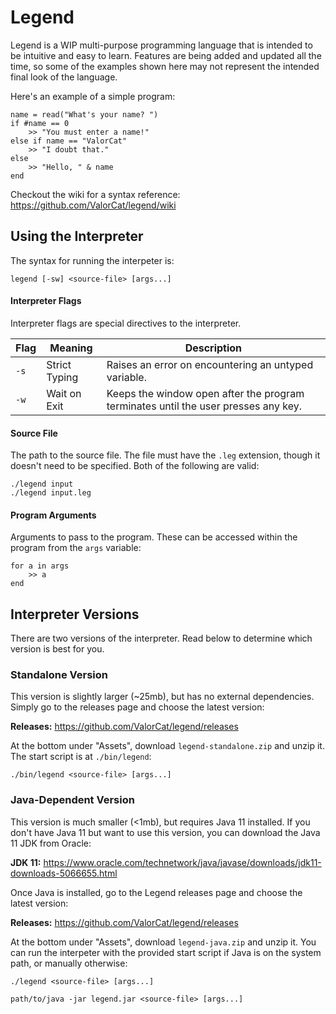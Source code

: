 # Legend
Legend is a WIP multi-purpose programming language that is intended to be intuitive and easy to learn. Features are being added and updated all the time, so some of the examples shown here may not represent the intended final look of the language.

Here's an example of a simple program:

```
name = read("What's your name? ")
if #name == 0
    >> "You must enter a name!"
else if name == "ValorCat"
    >> "I doubt that."
else
    >> "Hello, " & name
end
```

Checkout the wiki for a syntax reference: https://github.com/ValorCat/legend/wiki

## Using the Interpreter
The syntax for running the interpeter is:

```shell script
legend [-sw] <source-file> [args...]
```

#### Interpreter Flags
Interpreter flags are special directives to the interpreter.

| Flag | Meaning | Description |
|------|---------|-------------|
| `-s` | Strict Typing | Raises an error on encountering an untyped variable. |
| `-w` | Wait on Exit | Keeps the window open after the program terminates until the user presses any key. |

#### Source File
The path to the source file. The file must have the `.leg` extension, though it doesn't need to be specified. Both of the following are valid:

```
./legend input
./legend input.leg
```

#### Program Arguments
Arguments to pass to the program. These can be accessed within the program from the `args` variable:

```
for a in args
    >> a
end
```

## Interpreter Versions
There are two versions of the interpreter. Read below to determine which version is best for you.

### Standalone Version
This version is slightly larger (~25mb), but has no external dependencies. Simply go to the releases page and choose the latest version:

**Releases:** https://github.com/ValorCat/legend/releases

At the bottom under "Assets", download `legend-standalone.zip` and unzip it. The start script is at `./bin/legend`:

```shell script
./bin/legend <source-file> [args...]
```

### Java-Dependent Version
This version is much smaller (<1mb), but requires Java 11 installed. If you don't have Java 11 but want to use this version, you can download the Java 11 JDK from Oracle:

**JDK 11:** https://www.oracle.com/technetwork/java/javase/downloads/jdk11-downloads-5066655.html

Once Java is installed, go to the Legend releases page and choose the latest version:

**Releases:** https://github.com/ValorCat/legend/releases

At the bottom under "Assets", download `legend-java.zip` and unzip it. You can run the interpeter with the provided start script if Java is on the system path, or manually otherwise:

```shell script
./legend <source-file> [args...]
```

```shell script
path/to/java -jar legend.jar <source-file> [args...]
```